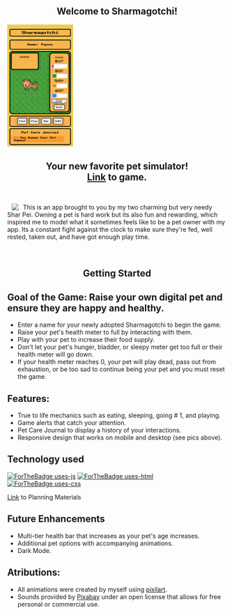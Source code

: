 <p align="center">

## <center>Welcome to Sharmagotchi!</center>
<img width="30%" src="./assets/app-screenshot.png">

## <center>Your new favorite pet simulator! <br><a href="https://sharmagotchi.netlify.app/">Link</a> to game.</center>
<br>
</p>

<img align="left"  style="display: inline; margin: 0 10px" src="https://farm66.staticflickr.com/65535/52578155402_e73c73c696_m.jpg">

This is an app brought to you by my two charming but very needy Shar Pei. Owning a pet is hard work but its also fun and rewarding, which inspired me to model what it sometimes feels like to be a pet owner with my app. Its a constant fight against the clock to make sure they're fed, well rested, taken out, and have got enough play time.<br><br><br>


## <center>Getting Started </center>

## Goal of the Game: Raise your own digital pet and ensure they are happy and healthy. 
  
  - Enter a name for your newly adopted Sharmagotchi to begin the game.
  - Raise your pet's health meter to full by interacting with them.
  - Play with your pet to increase their food supply.
  - Don't let your pet's hunger, bladder, or sleepy meter get too full or their health meter will go down.
  - If your health meter reaches 0, your pet will play dead, pass out from exhaustion, or be too sad to continue being your pet and you must reset the game.

## Features: 
* True to life mechanics such as eating, sleeping, going # 1, and playing.
* Game alerts that catch your attention.
* Pet Care Journal to display a history of your interactions.
* Responsive design that works on mobile and desktop (see pics above).

## Technology used
<p display="inline">

[![ForTheBadge uses-js](http://ForTheBadge.com/images/badges/uses-js.svg)](http://ForTheBadge.com) [![ForTheBadge uses-html](http://ForTheBadge.com/images/badges/uses-html.svg)](http://ForTheBadge.com) [![ForTheBadge uses-css](http://ForTheBadge.com/images/badges/uses-css.svg)](http://ForTheBadge.com)
</p>

<a href="https://clarkdoom.notion.site/544c77fb7fb04deb8fef22c70dc97162?v=d00b19eecb274b359cd87b4def2129b6">Link</a> to Planning Materials

## Future Enhancements 

- Multi-tier health bar that increases as your pet's age increases.
- Additional pet options with accompanying animations.
- Dark Mode.

## Atributions: 
* All animations were created by myself using <a href="https://www.pixilart.com/">pixilart</a>. 
* Sounds provided by <a href="https://pixabay.com/">Pixabay</a> under an open license that allows for free personal or commercial use.